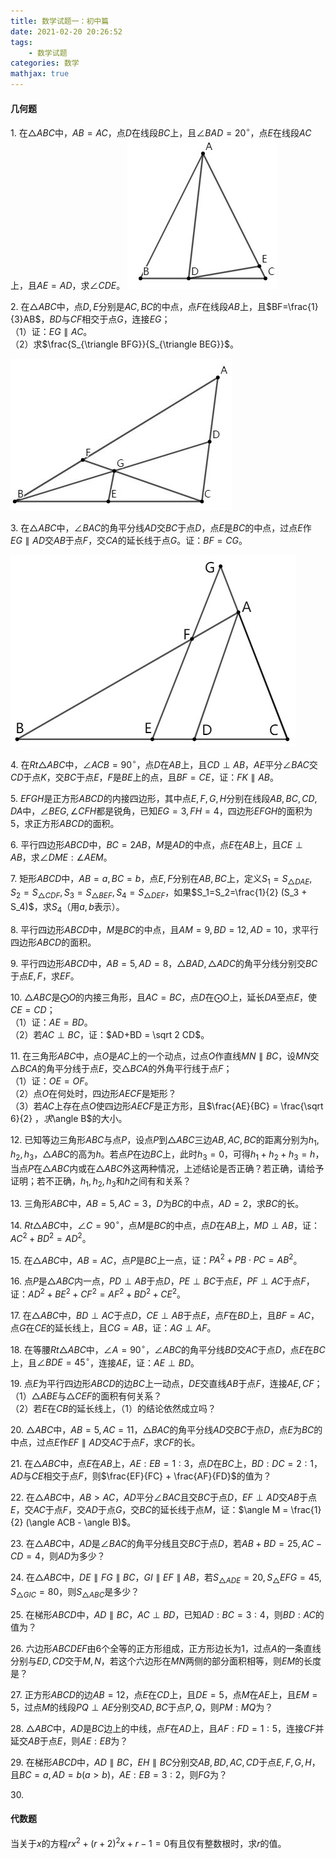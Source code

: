 ```yaml
---
title: 数学试题一：初中篇
date: 2021-02-20 20:26:52
tags:
    - 数学试题
categories: 数学
mathjax: true
---
```


#### 几何题
$1.$ 在$\triangle ABC$中，$AB=AC$，点$D$在线段$BC$上，且$\angle BAD = 20^\circ$，点$E$在线段$AC$上，且$AE = AD$，求$\angle CDE$。
![](https://github.com/gamersover/hexo_blog_assets/blob/main/%E6%95%B0%E5%AD%A6%E8%AF%95%E9%A2%981/No.1.jpg?raw=true)
<!--more-->

$2.$ 在$\triangle ABC$中，点$D,E$分别是$AC,BC$的中点，点$F$在线段$AB$上，且$BF=\frac{1}{3}AB$，$BD$与$CF$相交于点$G$，连接$EG$； <br/>
（1）证：$EG \parallel AC$。 <br/>
（2）求$\frac{S_{\triangle BFG}}{S_{\triangle BEG}}$。

![](https://github.com/gamersover/hexo_blog_assets/blob/main/%E6%95%B0%E5%AD%A6%E8%AF%95%E9%A2%981/No.2.jpg?raw=true)

$3.$ 在$\triangle ABC$中，$\angle BAC$的角平分线$AD$交$BC$于点$D$，点$E$是$BC$的中点，过点$E$作$EG \parallel AD$交$AB$于点$F$，交$CA$的延长线于点$G$。证：$BF = CG$。

![](https://github.com/gamersover/hexo_blog_assets/blob/main/%E6%95%B0%E5%AD%A6%E8%AF%95%E9%A2%981/No.3.jpg?raw=true)

$4.$ 在$Rt\triangle ABC$中，$\angle ACB = 90^\circ$，点$D$在$AB$上，且$CD \perp AB$，$AE$平分$\angle BAC$交$CD$于点$K$，交$BC$于点$E$，$F$是$BE$上的点，且$BF=CE$，证：$FK \parallel AB$。

$5.$ $EFGH$是正方形$ABCD$的内接四边形，其中点$E,F,G,H$分别在线段$AB,BC,CD,DA$中，$\angle BEG,\angle CFH$都是锐角，已知$EG=3,FH=4$，四边形$EFGH$的面积为$5$，求正方形$ABCD$的面积。

$6.$ 平行四边形$ABCD$中，$BC=2AB$，$M$是$AD$的中点，点$E$在$AB$上，且$CE \perp AB$，求$\angle DME : \angle AEM$。

$7.$ 矩形$ABCD$中，$AB=a,BC=b$，点$E,F$分别在$AB,BC$上，定义$S_1=S_{\triangle DAE},S_2=S_{\triangle CDF},S_3=S_{\triangle BEF},S_4=S_{\triangle DEF}$，如果$S_1=S_2=\frac{1}{2} (S_3 + S_4)$，求$S_4$（用$a,b$表示）。

$8.$ 平行四边形$ABCD$中，$M$是$BC$的中点，且$AM=9,BD=12,AD=10$，求平行四边形$ABCD$的面积。

$9.$ 平行四边形$ABCD$中，$AB=5,AD=8$，$\triangle BAD,\triangle ADC$的角平分线分别交$BC$于点$E,F$，求$EF$。

$10.$ $\triangle ABC$是$\bigodot O$的内接三角形，且$AC=BC$，点$D$在$\bigodot O$上，延长$DA$至点$E$，使$CE=CD$；<br/>
（1）证：$AE=BD$。 <br/>
（2）若$AC \perp BC$，证：$AD+BD = \sqrt 2 CD$。

$11.$ 在三角形$ABC$中，点$O$是$AC$上的一个动点，过点$O$作直线$MN \parallel BC$，设$MN$交$\triangle BCA$的角平分线于点$E$，交$\triangle BCA$的外角平行线于点$F$；<br/>
（1）证：$OE=OF$。<br/>
（2）点$O$在何处时，四边形$AECF$是矩形？<br/>
（3）若$AC$上存在点$O$使四边形$AECF$是正方形，且$\frac{AE}{BC} = \frac{\sqrt 6}{2} $，求$\angle B$的大小。


$12.$ 已知等边三角形$ABC$与点$P$，设点$P$到$\triangle ABC$三边$AB,AC,BC$的距离分别为$h_1,h_2,h_3$，$\triangle ABC$的高为$h$。若点$P$在边$BC$上，此时$h_3=0$，可得$h_1+h_2+h_3 = h$，当点$P$在$\triangle ABC$内或在$\triangle ABC$外这两种情况，上述结论是否正确？若正确，请给予证明；若不正确，$h_1,h_2,h_3$和$h$之间有和关系？

$13.$ 三角形$ABC$中，$AB=5,AC=3$，$D$为$BC$的中点，$AD=2$，求$BC$的长。

$14.$ $Rt\triangle ABC$中，$\angle C = 90^\circ$，点$M$是$BC$的中点，点$D$在$AB$上，$MD \perp AB$，证：$AC^2 + BD^2 = AD^2$。

$15.$ 在$\triangle ABC$中，$AB=AC$，点$P$是$BC$上一点，证：$PA^2 + PB\cdot PC = AB^2$。

$16.$ 点$P$是$\triangle ABC$内一点，$PD \perp AB$于点$D$，$PE \perp BC$于点$E$，$PF \perp AC$于点$F$，证：$AD^2 + BE^2 + CF^2 = AF^2 + BD^2 + CE^2$。

$17.$ 在$\triangle ABC$中，$BD \perp AC$于点$D$，$CE \perp AB$于点$E$，点$F$在$BD$上，且$BF=AC$，点$G$在$CE$的延长线上，且$CG = AB$，证：$AG \perp AF$。

$18.$ 在等腰$Rt \triangle ABC$中，$\angle A = 90^\circ$，$\angle ABC$的角平分线$BD$交$AC$于点$D$，点$E$在$BC$上，且$\angle BDE = 45^\circ$，连接$AE$，证：$AE \perp BD$。

$19.$ 点$E$为平行四边形$ABCD$的边$BC$上一动点，$DE$交直线$AB$于点$F$，连接$AE,CF$；<br/>
（1）$\triangle ABE$与$\triangle CEF$的面积有何关系？ <br/>
（2）若$E$在$CB$的延长线上，（1）的结论依然成立吗？

$20.$ $\triangle ABC$中，$AB=5,AC=11$，$\triangle BAC$的角平分线$AD$交$BC$于点$D$，点$E$为$BC$的中点，过点$E$作$EF \parallel AD$交$AC$于点$F$，求$CF$的长。

$21.$ 在$\triangle ABC$中，点$E$在$AB$上，$AE:EB=1:3$，点$D$在$BC$上，$BD:DC=2:1$，$AD$与$CE$相交于点$F$，则$\frac{EF}{FC} + \frac{AF}{FD}$的值为？

$22.$ 在$\triangle ABC$中，$AB > AC$，$AD$平分$\angle BAC$且交$BC$于点$D$，$EF \perp AD$交$AB$于点$E$，交$AC$于点$F$，交$AD$于点$G$，交$BC$的延长线于点$M$，证：$\angle M = \frac{1}{2} (\angle ACB - \angle B)$。

$23.$ 在$\triangle ABC$中，$AD$是$\angle BAC$的角平分线且交$BC$于点$D$，若$AB + BD = 25, AC - CD = 4$，则$AD$为多少？

$24.$ 在$\triangle ABC$中，$DE \parallel FG \parallel BC$，$GI \parallel EF \parallel AB$，若$S_{\triangle ADE} = 20, S_{\triangle} EFG = 45, S_{\triangle GIC} = 80$，则$S_{\triangle ABC}$是多少？

$25.$ 在梯形$ABCD$中，$AD \parallel BC$，$AC \perp BD$，已知$AD:BC=3:4$，则$BD:AC$的值为？

$26.$ 六边形$ABCDEF$由6个全等的正方形组成，正方形边长为$1$，过点$A$的一条直线分别与$ED,CD$交于$M,N$，若这个六边形在$MN$两侧的部分面积相等，则$EM$的长度是？

$27.$ 正方形$ABCD$的边$AB=12$，点$E$在$CD$上，且$DE=5$，点$M$在$AE$上，且$EM=5$，过点$M$的线段$PQ \perp AE$分别交$AD,BC$于点$P,Q$，则$PM:MQ$为？

$28.$ $\triangle ABC$中，$AD$是$BC$边上的中线，点$F$在$AD$上，且$AF:FD=1:5$，连接$CF$并延交$AB$于点$E$，则$AE:EB$为？

$29.$ 在梯形$ABCD$中，$AD \parallel BC$，$EH \parallel BC$分别交$AB,BD,AC,CD$于点$E,F,G,H$，且$BC=a,AD=b (a > b)$，$AE:EB=3:2$，则$FG$为？

$30.$ 

#### 代数题
当关于$x$的方程$rx^2 + (r+2)^2x + r - 1 = 0$有且仅有整数根时，求$r$的值。
